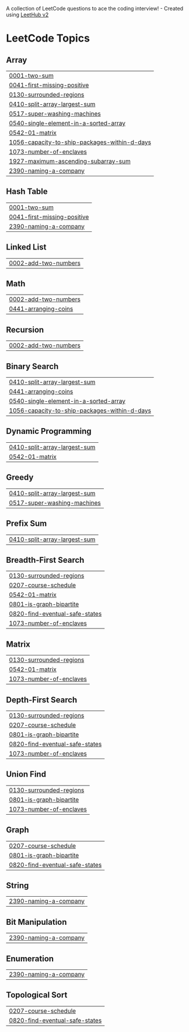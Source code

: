 A collection of LeetCode questions to ace the coding interview! - Created using [LeetHub v2](https://github.com/arunbhardwaj/LeetHub-2.0)
<!---LeetCode Topics Start-->
# LeetCode Topics
## Array
|  |
| ------- |
| [0001-two-sum](https://github.com/thakurrr-77/leetcode/tree/master/0001-two-sum) |
| [0041-first-missing-positive](https://github.com/thakurrr-77/leetcode/tree/master/0041-first-missing-positive) |
| [0130-surrounded-regions](https://github.com/thakurrr-77/leetcode/tree/master/0130-surrounded-regions) |
| [0410-split-array-largest-sum](https://github.com/thakurrr-77/leetcode/tree/master/0410-split-array-largest-sum) |
| [0517-super-washing-machines](https://github.com/thakurrr-77/leetcode/tree/master/0517-super-washing-machines) |
| [0540-single-element-in-a-sorted-array](https://github.com/thakurrr-77/leetcode/tree/master/0540-single-element-in-a-sorted-array) |
| [0542-01-matrix](https://github.com/thakurrr-77/leetcode/tree/master/0542-01-matrix) |
| [1056-capacity-to-ship-packages-within-d-days](https://github.com/thakurrr-77/leetcode/tree/master/1056-capacity-to-ship-packages-within-d-days) |
| [1073-number-of-enclaves](https://github.com/thakurrr-77/leetcode/tree/master/1073-number-of-enclaves) |
| [1927-maximum-ascending-subarray-sum](https://github.com/thakurrr-77/leetcode/tree/master/1927-maximum-ascending-subarray-sum) |
| [2390-naming-a-company](https://github.com/thakurrr-77/leetcode/tree/master/2390-naming-a-company) |
## Hash Table
|  |
| ------- |
| [0001-two-sum](https://github.com/thakurrr-77/leetcode/tree/master/0001-two-sum) |
| [0041-first-missing-positive](https://github.com/thakurrr-77/leetcode/tree/master/0041-first-missing-positive) |
| [2390-naming-a-company](https://github.com/thakurrr-77/leetcode/tree/master/2390-naming-a-company) |
## Linked List
|  |
| ------- |
| [0002-add-two-numbers](https://github.com/thakurrr-77/leetcode/tree/master/0002-add-two-numbers) |
## Math
|  |
| ------- |
| [0002-add-two-numbers](https://github.com/thakurrr-77/leetcode/tree/master/0002-add-two-numbers) |
| [0441-arranging-coins](https://github.com/thakurrr-77/leetcode/tree/master/0441-arranging-coins) |
## Recursion
|  |
| ------- |
| [0002-add-two-numbers](https://github.com/thakurrr-77/leetcode/tree/master/0002-add-two-numbers) |
## Binary Search
|  |
| ------- |
| [0410-split-array-largest-sum](https://github.com/thakurrr-77/leetcode/tree/master/0410-split-array-largest-sum) |
| [0441-arranging-coins](https://github.com/thakurrr-77/leetcode/tree/master/0441-arranging-coins) |
| [0540-single-element-in-a-sorted-array](https://github.com/thakurrr-77/leetcode/tree/master/0540-single-element-in-a-sorted-array) |
| [1056-capacity-to-ship-packages-within-d-days](https://github.com/thakurrr-77/leetcode/tree/master/1056-capacity-to-ship-packages-within-d-days) |
## Dynamic Programming
|  |
| ------- |
| [0410-split-array-largest-sum](https://github.com/thakurrr-77/leetcode/tree/master/0410-split-array-largest-sum) |
| [0542-01-matrix](https://github.com/thakurrr-77/leetcode/tree/master/0542-01-matrix) |
## Greedy
|  |
| ------- |
| [0410-split-array-largest-sum](https://github.com/thakurrr-77/leetcode/tree/master/0410-split-array-largest-sum) |
| [0517-super-washing-machines](https://github.com/thakurrr-77/leetcode/tree/master/0517-super-washing-machines) |
## Prefix Sum
|  |
| ------- |
| [0410-split-array-largest-sum](https://github.com/thakurrr-77/leetcode/tree/master/0410-split-array-largest-sum) |
## Breadth-First Search
|  |
| ------- |
| [0130-surrounded-regions](https://github.com/thakurrr-77/leetcode/tree/master/0130-surrounded-regions) |
| [0207-course-schedule](https://github.com/thakurrr-77/leetcode/tree/master/0207-course-schedule) |
| [0542-01-matrix](https://github.com/thakurrr-77/leetcode/tree/master/0542-01-matrix) |
| [0801-is-graph-bipartite](https://github.com/thakurrr-77/leetcode/tree/master/0801-is-graph-bipartite) |
| [0820-find-eventual-safe-states](https://github.com/thakurrr-77/leetcode/tree/master/0820-find-eventual-safe-states) |
| [1073-number-of-enclaves](https://github.com/thakurrr-77/leetcode/tree/master/1073-number-of-enclaves) |
## Matrix
|  |
| ------- |
| [0130-surrounded-regions](https://github.com/thakurrr-77/leetcode/tree/master/0130-surrounded-regions) |
| [0542-01-matrix](https://github.com/thakurrr-77/leetcode/tree/master/0542-01-matrix) |
| [1073-number-of-enclaves](https://github.com/thakurrr-77/leetcode/tree/master/1073-number-of-enclaves) |
## Depth-First Search
|  |
| ------- |
| [0130-surrounded-regions](https://github.com/thakurrr-77/leetcode/tree/master/0130-surrounded-regions) |
| [0207-course-schedule](https://github.com/thakurrr-77/leetcode/tree/master/0207-course-schedule) |
| [0801-is-graph-bipartite](https://github.com/thakurrr-77/leetcode/tree/master/0801-is-graph-bipartite) |
| [0820-find-eventual-safe-states](https://github.com/thakurrr-77/leetcode/tree/master/0820-find-eventual-safe-states) |
| [1073-number-of-enclaves](https://github.com/thakurrr-77/leetcode/tree/master/1073-number-of-enclaves) |
## Union Find
|  |
| ------- |
| [0130-surrounded-regions](https://github.com/thakurrr-77/leetcode/tree/master/0130-surrounded-regions) |
| [0801-is-graph-bipartite](https://github.com/thakurrr-77/leetcode/tree/master/0801-is-graph-bipartite) |
| [1073-number-of-enclaves](https://github.com/thakurrr-77/leetcode/tree/master/1073-number-of-enclaves) |
## Graph
|  |
| ------- |
| [0207-course-schedule](https://github.com/thakurrr-77/leetcode/tree/master/0207-course-schedule) |
| [0801-is-graph-bipartite](https://github.com/thakurrr-77/leetcode/tree/master/0801-is-graph-bipartite) |
| [0820-find-eventual-safe-states](https://github.com/thakurrr-77/leetcode/tree/master/0820-find-eventual-safe-states) |
## String
|  |
| ------- |
| [2390-naming-a-company](https://github.com/thakurrr-77/leetcode/tree/master/2390-naming-a-company) |
## Bit Manipulation
|  |
| ------- |
| [2390-naming-a-company](https://github.com/thakurrr-77/leetcode/tree/master/2390-naming-a-company) |
## Enumeration
|  |
| ------- |
| [2390-naming-a-company](https://github.com/thakurrr-77/leetcode/tree/master/2390-naming-a-company) |
## Topological Sort
|  |
| ------- |
| [0207-course-schedule](https://github.com/thakurrr-77/leetcode/tree/master/0207-course-schedule) |
| [0820-find-eventual-safe-states](https://github.com/thakurrr-77/leetcode/tree/master/0820-find-eventual-safe-states) |
<!---LeetCode Topics End-->